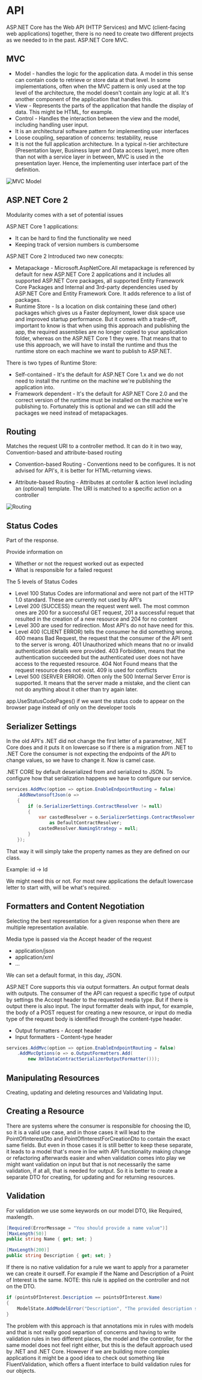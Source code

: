 # API

ASP.NET Core has the Web API (HTTP Services) and MVC (client-facing web applications) together, there is no need to create two different projects as we needed to in the past. ASP.NET Core MVC.

## MVC

- Model - handles the logic for the application data. A model in this sense can contain code to retrieve or store data at that level. In some implementations, often when the MVC pattern is only used at the top level of the architecture, the model doesn't contain any logic at all. It's another component of the application that handles this.
- View - Represents the parts of the application that handle the display of data. This might be HTML, for example.
- Control - Handles the interaction between the view and the model, including handling user input.
- It is an architectural software pattern for implementing user interfaces
- Loose coupling, separation of concerns: testability, reuse
- It is not the full application architecture. In a typical n-tier architecture (Presentation layer, Business layer and Data access layer), more often than not with a service layer in between, MVC is used in the presentation layer. Hence, the implementing user interface part of the definition.

![MVC Model](https://github.com/andreborgesdev/Thesis-Notes/blob/master/Images/MVC.png?raw=true)

## ASP.NET Core 2

Modularity comes with a set of potential issues

ASP.NET Core 1 applications:

- It can be hard to find the functionality we need
- Keeping track of version numbers is cumbersome

ASP.NET Core 2 Introduced two new conecpts:

- Metapackage - Microsoft.AspNetCore.All metapackage is referenced by default for new ASP.NET Core 2 applications and it includes all supported ASP.NET Core packages, all supported Entity Framework Core Packages and Internal and 3rd-party dependencies used by ASP.NET Core and Entity Framework Core. It adds reference to a list of packages.
- Runtime Store - Is a location on disk containing these (and other) packages which gives us a Faster deployment, lower disk space use and improved startup performance. But it comes with a trade-off, important to know is that when using this approach and publishing the app, the required assemblies are no longer copied to your application folder, whereas on the ASP.NET Core 1 they were. That means that to use this approach, we will have to install the runtime and thus the runtime store on each machine we want to publish to ASP.NET.

 There is two types of Runtime Store:

- Self-contained - It's the default for ASP.NET Core 1.x and we do not need to install the runtime on the machine we're publishing the application into.
- Framework dependent - It's the default for ASP.NET Core 2.0 and the correct version of the runtime must be installed on the machine we're publishing to. Fortunately this is optional and we can still add the packages we need instead of metapackages.

## Routing

Matches the request URI to a controller method. It can do it in two way, Convention-based and attribute-based routing

- Convention-based Routing - Conventions need to be configures. It is not advised for API's, it is better for HTML-returning views.

- Attribute-based Routing - Attributes at contoller & action level including an (optional) template. The URI is matched to a specific action on a controller

![Routing](https://github.com/andreborgesdev/Thesis-Notes/blob/master/Images/Routing.png?raw=true)

## Status Codes

Part of the response.

Provide information on

- Whether or not the request worked out as expected
- What is responsible for a failed request

The 5 levels of Status Codes

- Level 100 Status Codes are informational and were not part of the HTTP 1.0 standard. These are currently not used by API's
- Level 200 (SUCCESS) mean the request went well. The most common ones are 200 for a successful GET request, 201 a successful requet that resulted in the creation of a new resource and 204 for no content
- Level 300 are used for redirection. Most API's do not have need for this.
- Level 400 (CLIENT ERROR) tells the consumer he did something wrong. 400 means Bad Request, the request that the consumer of the API sent to the server is wrong. 401 Unauthorized which means that no or invalid authentication details were provided. 403 Forbidden, means that the authentication succeeded but the authenticated user does not have access to the requested resource. 404 Not Found means that the request resource does not exist. 409 is used for conflicts
- Level 500 (SERVER ERROR). Often only the 500 Internal Server Error is supported. It means that the server made a mistake, and the client can not do anything about it other than try again later.

app.UseStatusCodePages() if we want the status code to appear on the browser page instead of only on the developer tools

## Serializer Settings

In the old API's .NET did not change the first letter of a parametner, .NET Core does and it puts it on lowercase so if there is a migration from .NET to .NET Core the consumer is not expecting the endpoints of the API to change values, so we have to change it. Now is camel case.

.NET CORE by default deserialized from and serialized to JSON. To configure how that serialization happens we have to configure our service.

```csharp
services.AddMvc(option => option.EnableEndpointRouting = false)
    .AddNewtonsoftJson(o =>
    {
        if (o.SerializerSettings.ContractResolver != null)
        {
            var castedResolver = o.SerializerSettings.ContractResolver
                as DefaultContractResolver;
            castedResolver.NamingStrategy = null;
        }
    });
```

That way it will simply take the property names as they are defined on our class.

Example: id -> Id

We might need this or not. For most new applications the default lowercase letter to start with, will be what's required.

## Formatters and Content Negotiation

Selecting the best representation for a given response when there are multiple representation available.

Media type is passed via the Accept header of the request

- application/json
- application/xml
- ...

We can set a default format, in this day, JSON.

ASP.NET Core supports this via output formatters. An output format deals with outputs. The consumer of the API can request a specific type of output by settings the Accept header to the requested media type. But if there is output there is also input. The input formatter deals with input, for example, the body of a POST request for creating a new resource, or input do media type of the request body is identified through the content-type header.

- Output formatters - Accept header
- Input formatters - Content-type header

```csharp
services.AddMvc(option => option.EnableEndpointRouting = false)
    .AddMvcOptions(o => o.OutputFormatters.Add(
        new XmlDataContractSerializerOutputFormatter()));
```

## Manipulating Resources

Creating, updating and deleting resources and Validating Input.

## Creating a Resource

There are systems where the consumer is responsible for choosing the ID, so it is a valid use case, and in those cases it will lead to the PointOfInterestDto and PointOfInterestForCreationDto to contain the exact same fields. But even in those cases it is still better to keep these separate, it leads to a model that's more in line with API functionality making change or refactoring afterwards easier and when validation comes into play we might want validation on input but that is not necessarily the same validation, if at all, that is needed for output. So it is better to create a separate DTO for creating, for updating and for returning resources.

## Validation

For validation we use some keywords on our model DTO, like Required, maxlength.

```csharp
[Required(ErrorMessage = "You should provide a name value")]
[MaxLength(50)]
public string Name { get; set; }

[MaxLength(200)]
public string Description { get; set; }
```

If there is no native validation for a rule we want to apply fror a parameter we can create it ourself. For example if the Name and Description of a Point of Interest is the same.
NOTE: this rule is applied on the controller and not on the DTO.

```csharp
if (pointsOfInterest.Description == pointsOfInterest.Name)
{
    ModelState.AddModelError("Description", "The provided description should be different from the name.");
}
```

The problem with this approach is that annotations mix in rules with models and that is not really good separtion of concerns and having to write validation rules in two different places, the model and the controller, for the same model does not feel right either, but this is the default approach used by .NET and .NET Core. However if we are building more complex applications it might be a good idea to check out something like FluentValidation, which offers a fluent interface to build validation rules for our objects.

